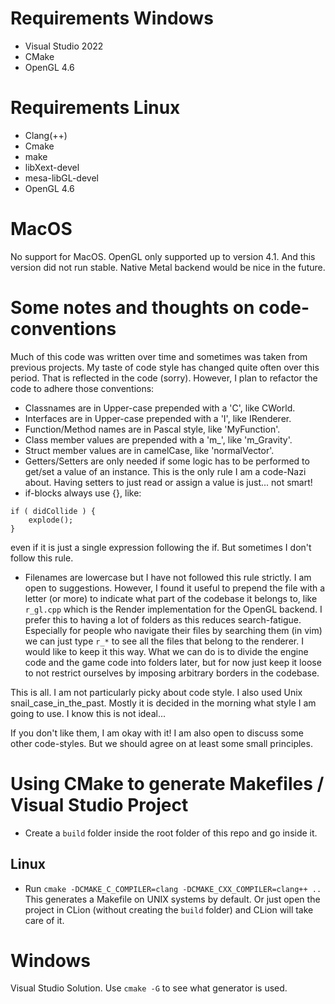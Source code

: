 # Requirements Windows

- Visual Studio 2022
- CMake
- OpenGL 4.6

# Requirements Linux

- Clang(++)
- Cmake
- make
- libXext-devel
- mesa-libGL-devel
- OpenGL 4.6

# MacOS

No support for MacOS. OpenGL only supported up to version 4.1.
And this version did not run stable.
Native Metal backend would be nice in the future.

# Some notes and thoughts on code-conventions
Much of this code was written over time and sometimes was taken
from previous projects. My taste of code style has changed quite
often over this period. That is reflected in the code (sorry).
However, I plan to refactor the code to adhere those conventions:

- Classnames are in Upper-case prepended with a 'C', like CWorld.
- Interfaces are in Upper-case prepended with a 'I', like IRenderer.
- Function/Method names are in Pascal style, like 'MyFunction'.
- Class member values are prepended with a 'm_', like 'm_Gravity'.
- Struct member values are in camelCase, like 'normalVector'.
- Getters/Setters are only needed if some logic has to be performed
to get/set a value of an instance. This is the only rule I am a code-Nazi
about. Having setters to just read or assign a value is just... not
smart!
- if-blocks always use {}, like:
```
if ( didCollide ) {
    explode();
}   
```
even if it is just a single expression following the if. But sometimes
I don't follow this rule.
- Filenames are lowercase but I have not followed this rule strictly. I am open
to suggestions. However, I found it useful to prepend the file with a letter 
(or more) to indicate what part of the codebase it belongs to, like ```r_gl.cpp```
which is the Render implementation for the OpenGL backend. I prefer this to
having a lot of folders as this reduces search-fatigue. Especially for people
who navigate their files by searching them (in vim) we can just type ```r_*```
to see all the files that belong to the renderer. I would like to keep it this way.
What we can do is to divide the engine code and the game code into folders later,
but for now just keep it loose to not restrict ourselves by imposing arbitrary
borders in the codebase.

This is all. I am not particularly picky about code style. I also
used Unix snail_case_in_the_past. Mostly it is decided in the morning
what style I am going to use. I know this is not ideal...

If you don't like them, I am okay with it! I am also open to discuss
some other code-styles. But we should agree on at least some small
principles.

# Using CMake to generate Makefiles / Visual Studio Project
- Create a ```build``` folder inside the root folder of this repo and go inside it.
## Linux
- Run
```cmake -DCMAKE_C_COMPILER=clang -DCMAKE_CXX_COMPILER=clang++ ..```
This generates a Makefile on UNIX systems by default. 
Or just open the project in CLion (without creating the ```build``` folder)
and CLion will take care of it.
# Windows
Visual Studio Solution. Use ```cmake -G``` to see what generator is used.

